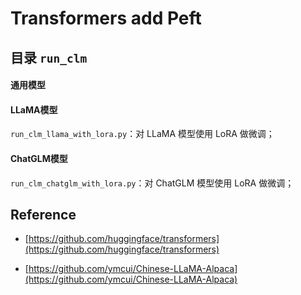 # Transformers add Peft

## 目录 `run_clm`

#### 通用模型

#### LLaMA模型

`run_clm_llama_with_lora.py`：对 LLaMA 模型使用 LoRA 做微调；

#### ChatGLM模型

`run_clm_chatglm_with_lora.py`：对 ChatGLM 模型使用 LoRA 做微调；

## Reference

* [https://github.com/huggingface/transformers](https://github.com/huggingface/transformers)

* [https://github.com/ymcui/Chinese-LLaMA-Alpaca](https://github.com/ymcui/Chinese-LLaMA-Alpaca)
